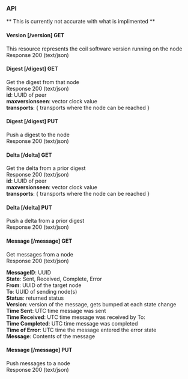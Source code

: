 ### API

** This is currently not accurate with what is implimented ** 

#### Version [/version] GET
This resource represents the coil software version running on the node  
Response 200 (text/json)  

#### Digest [/digest] GET
Get the digest from that node  
Response 200 (text/json)  
**id**: UUID of peer  
**maxversionseen**: vector clock value  
**transports**: { transports where the node can be reached }  

#### Digest [/digest] PUT
Push a digest to the node  
Response 200 (text/json)

#### Delta [/delta] GET
Get the delta from a prior digest  
Response 200 (text/json)  
**id**: UUID of peer  
**maxversionseen**: vector clock value  
**transports**: { transports where the node can be reached }  

#### Delta [/delta] PUT
Push a delta from a prior digest  
Response 200 (text/json)  

#### Message [/message] GET
Get messages from a node  
Response 200 (text/json)

**MessageID**: UUID  
**State**: Sent, Received, Complete, Error  
**From**: UUID of the target node  
**To**: UUID of sending node(s)  
**Status**: returned status  
**Version**: version of the message, gets bumped at each state change  
**Time Sent**: UTC time message was sent  
**Time Received**: UTC time message was received by To:  
**Time Completed**: UTC time message was completed  
**Time of Error**: UTC time the message entered the error state  
**Message**: Contents of the message  


#### Message [/message] PUT
Push messages to a node  
Response 200 (text/json)
